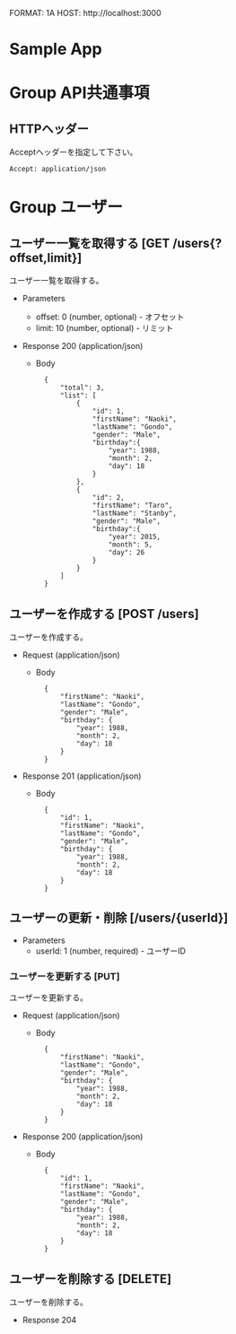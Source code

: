 FORMAT: 1A
HOST: http://localhost:3000

# Sample App

# Group API共通事項
## HTTPヘッダー
Acceptヘッダーを指定して下さい。

```http
Accept: application/json
```

# Group ユーザー

## ユーザー一覧を取得する [GET /users{?offset,limit}]
ユーザー一覧を取得する。
+ Parameters
    + offset: 0 (number, optional) - オフセット
    + limit: 10 (number, optional) - リミット

+ Response 200 (application/json)
    + Body

            {
                "total": 3,
                "list": [  
                    {  
                        "id": 1,
                        "firstName": "Naoki",
                        "lastName": "Gondo",
                        "gender": "Male",
                        "birthday":{  
                            "year": 1988,
                            "month": 2,
                            "day": 18
                        }
                    },
                    {  
                        "id": 2,
                        "firstName": "Taro",
                        "lastName": "Stanby",
                        "gender": "Male",
                        "birthday":{  
                            "year": 2015,
                            "month": 5,
                            "day": 26
                        }
                    }
                ]
            }

## ユーザーを作成する [POST /users]
ユーザーを作成する。
+ Request (application/json)
    + Body

            {
                "firstName": "Naoki",
                "lastName": "Gondo",
                "gender": "Male",
                "birthday": {
                    "year": 1988,
                    "month": 2,
                    "day": 18
                }
            }

+ Response 201 (application/json)
    + Body

            {
                "id": 1,
                "firstName": "Naoki",
                "lastName": "Gondo",
                "gender": "Male",
                "birthday": {
                    "year": 1988,
                    "month": 2,
                    "day": 18
                }
            }

## ユーザーの更新・削除 [/users/{userId}]
+ Parameters
    + userId: 1 (number, required) - ユーザーID

### ユーザーを更新する [PUT]
ユーザーを更新する。
+ Request (application/json)
    + Body

            {
                "firstName": "Naoki",
                "lastName": "Gondo",
                "gender": "Male",
                "birthday": {
                    "year": 1988,
                    "month": 2,
                    "day": 18
                }
            }

+ Response 200 (application/json)
    + Body

            {
                "id": 1,
                "firstName": "Naoki",
                "lastName": "Gondo",
                "gender": "Male",
                "birthday": {
                    "year": 1988,
                    "month": 2,
                    "day": 18
                }
            }

## ユーザーを削除する [DELETE]
ユーザーを削除する。
+ Response 204
